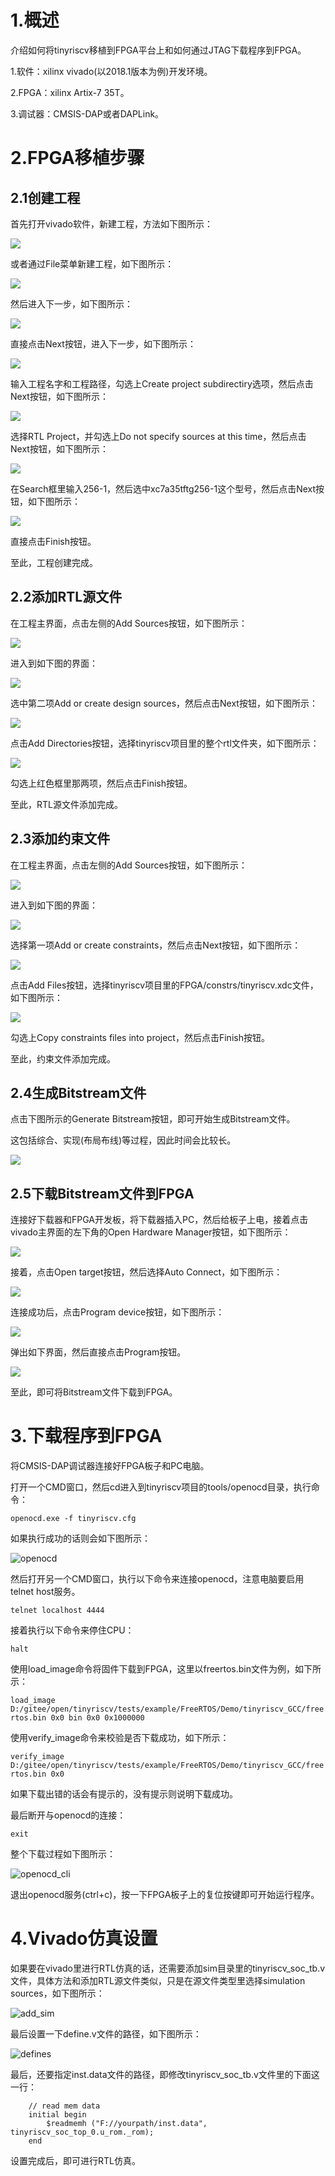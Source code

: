 # 1.概述

介绍如何将tinyriscv移植到FPGA平台上和如何通过JTAG下载程序到FPGA。

1.软件：xilinx vivado(以2018.1版本为例)开发环境。

2.FPGA：xilinx Artix-7 35T。

3.调试器：CMSIS-DAP或者DAPLink。

# 2.FPGA移植步骤

## 2.1创建工程

首先打开vivado软件，新建工程，方法如下图所示：

![](./images/create_prj_1.png)

或者通过File菜单新建工程，如下图所示：

![](./images/create_prj_2.png)

然后进入下一步，如下图所示：

![](./images/create_prj_3.png)

直接点击Next按钮，进入下一步，如下图所示：

![](./images/create_prj_4.png)

输入工程名字和工程路径，勾选上Create project subdirectiry选项，然后点击Next按钮，如下图所示：

![](./images/create_prj_5.png)

选择RTL Project，并勾选上Do not specify sources at this time，然后点击Next按钮，如下图所示：

![](./images/create_prj_6.png)

在Search框里输入256-1，然后选中xc7a35tftg256-1这个型号，然后点击Next按钮，如下图所示：

![](./images/create_prj_7.png)

直接点击Finish按钮。

至此，工程创建完成。

## 2.2添加RTL源文件

在工程主界面，点击左侧的Add Sources按钮，如下图所示：

![](./images/add_src_1.png)

进入到如下图的界面：

![](./images/add_src_2.png)

选中第二项Add or create design sources，然后点击Next按钮，如下图所示：

![](./images/add_src_3.png)

点击Add Directories按钮，选择tinyriscv项目里的整个rtl文件夹，如下图所示：

![](./images/add_src_4.png)

勾选上红色框里那两项，然后点击Finish按钮。

至此，RTL源文件添加完成。

## 2.3添加约束文件

在工程主界面，点击左侧的Add Sources按钮，如下图所示：

![](./images/add_src_1.png)

进入到如下图的界面：

![](./images/add_src_5.png)

选择第一项Add or create constraints，然后点击Next按钮，如下图所示：

![](./images/add_src_6.png)

点击Add Files按钮，选择tinyriscv项目里的FPGA/constrs/tinyriscv.xdc文件，如下图所示：

![](./images/add_src_7.png)

勾选上Copy constraints files into project，然后点击Finish按钮。

至此，约束文件添加完成。

## 2.4生成Bitstream文件

点击下图所示的Generate Bitstream按钮，即可开始生成Bitstream文件。

这包括综合、实现(布局布线)等过程，因此时间会比较长。

![](./images/add_src_8.png)

## 2.5下载Bitstream文件到FPGA

连接好下载器和FPGA开发板，将下载器插入PC，然后给板子上电，接着点击vivado主界面的左下角的Open Hardware Manager按钮，如下图所示：

![](./images/download_1.png)

接着，点击Open target按钮，然后选择Auto Connect，如下图所示：

![](./images/download_2.png)

连接成功后，点击Program device按钮，如下图所示：

![](./images/download_3.png)

弹出如下界面，然后直接点击Program按钮。

![](./images/download_4.png)

至此，即可将Bitstream文件下载到FPGA。

# 3.下载程序到FPGA

将CMSIS-DAP调试器连接好FPGA板子和PC电脑。

打开一个CMD窗口，然后cd进入到tinyriscv项目的tools/openocd目录，执行命令：

`openocd.exe -f tinyriscv.cfg`

如果执行成功的话则会如下图所示：

![openocd](./images/openocd.png)

然后打开另一个CMD窗口，执行以下命令来连接openocd，注意电脑要启用telnet host服务。

`telnet localhost 4444`

接着执行以下命令来停住CPU：

`halt`

使用load_image命令将固件下载到FPGA，这里以freertos.bin文件为例，如下所示：

`load_image D:/gitee/open/tinyriscv/tests/example/FreeRTOS/Demo/tinyriscv_GCC/freertos.bin 0x0 bin 0x0 0x1000000`

使用verify_image命令来校验是否下载成功，如下所示：

`verify_image D:/gitee/open/tinyriscv/tests/example/FreeRTOS/Demo/tinyriscv_GCC/freertos.bin 0x0`

如果下载出错的话会有提示的，没有提示则说明下载成功。

最后断开与openocd的连接：

`exit`

整个下载过程如下图所示：

![openocd_cli](./images/openocd_cli.png)

退出openocd服务(ctrl+c)，按一下FPGA板子上的复位按键即可开始运行程序。

# 4.Vivado仿真设置

如果要在vivado里进行RTL仿真的话，还需要添加sim目录里的tinyriscv_soc_tb.v文件，具体方法和添加RTL源文件类似，只是在源文件类型里选择simulation sources，如下图所示：

![add_sim](./images/add_sim.png)

最后设置一下define.v文件的路径，如下图所示：

![defines](./images/defines.png)

最后，还要指定inst.data文件的路径，即修改tinyriscv_soc_tb.v文件里的下面这一行：

```
    // read mem data
    initial begin
        $readmemh ("F://yourpath/inst.data", tinyriscv_soc_top_0.u_rom._rom);
    end
```

设置完成后，即可进行RTL仿真。